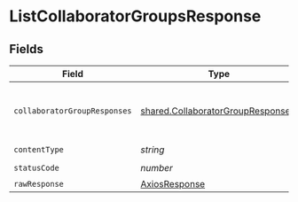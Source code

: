 # ListCollaboratorGroupsResponse


## Fields

| Field                                                                                  | Type                                                                                   | Required                                                                               | Description                                                                            |
| -------------------------------------------------------------------------------------- | -------------------------------------------------------------------------------------- | -------------------------------------------------------------------------------------- | -------------------------------------------------------------------------------------- |
| `collaboratorGroupResponses`                                                           | [shared.CollaboratorGroupResponse](../../models/shared/collaboratorgroupresponse.md)[] | :heavy_minus_sign:                                                                     | A list of Collaborator Configurations created by client                                |
| `contentType`                                                                          | *string*                                                                               | :heavy_check_mark:                                                                     | N/A                                                                                    |
| `statusCode`                                                                           | *number*                                                                               | :heavy_check_mark:                                                                     | N/A                                                                                    |
| `rawResponse`                                                                          | [AxiosResponse](https://axios-http.com/docs/res_schema)                                | :heavy_minus_sign:                                                                     | N/A                                                                                    |